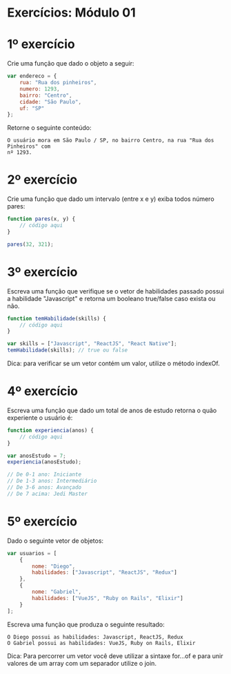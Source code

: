 # Exercícios: Módulo 01

# 1º exercício
Crie uma função que dado o objeto a seguir:  
```js
var endereco = {
    rua: "Rua dos pinheiros",
    numero: 1293,
    bairro: "Centro",
    cidade: "São Paulo",
    uf: "SP"
};
```
Retorne o seguinte conteúdo:
```
O usuário mora em São Paulo / SP, no bairro Centro, na rua "Rua dos Pinheiros" com
nº 1293.
```

# 2º exercício
Crie uma função que dado um intervalo (entre x e y) exiba todos número pares:  
```js
function pares(x, y) {
    // código aqui
}

pares(32, 321);
```
# 3º exercício
Escreva uma função que verifique se o vetor de habilidades passado possui a habilidade "Javascript" e retorna um booleano true/false caso exista ou não.  
```js
function temHabilidade(skills) {
    // código aqui
}

var skills = ["Javascript", "ReactJS", "React Native"];
temHabilidade(skills); // true ou false
```  
Dica: para verificar se um vetor contém um valor, utilize o método indexOf.
# 4º exercício
Escreva uma função que dado um total de anos de estudo retorna o quão experiente o usuário é:  
```js
function experiencia(anos) {
    // código aqui
}

var anosEstudo = 7;
experiencia(anosEstudo);

// De 0-1 ano: Iniciante
// De 1-3 anos: Intermediário
// De 3-6 anos: Avançado
// De 7 acima: Jedi Master
```
# 5º exercício
Dado o seguinte vetor de objetos:  
```js
var usuarios = [
    {
        nome: "Diego",
        habilidades: ["Javascript", "ReactJS", "Redux"]
    },
    {
        nome: "Gabriel",
        habilidades: ["VueJS", "Ruby on Rails", "Elixir"]
    }
];
```
Escreva uma função que produza o seguinte resultado:  
```
O Diego possui as habilidades: Javascript, ReactJS, Redux
O Gabriel possui as habilidades: VueJS, Ruby on Rails, Elixir
```  
Dica: Para percorrer um vetor você deve utilizar a sintaxe for...of e para unir valores de um array
com um separador utilize o join.